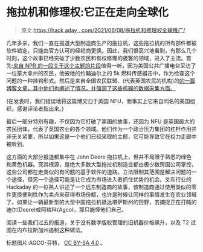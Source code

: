 # 拖拉机和修理权:它正在走向全球化

> 原文:[https://hack aday . com/2021/06/08/拖拉机和修理权全球推广/](https://hackaday.com/2021/06/08/tractors-and-the-right-to-repair-its-going-global/)

几年多来，我们一直在报道大型制造商生产的拖拉机，这些拖拉机的所有部件都被软件锁定，只能由官方认可的经销商更换。因此，我们很高兴地看到，有那么几个时刻，这个故事已经突破了少数农民和有权修理的极客的领域，进入了主流。首先:[来自 NPR 的一段关于这个主题的片段](https://www.npr.org/2021/05/26/1000400896/standoff-between-farmers-and-tractor-makers-intensifies-over-repair-issues?s=09&t=1622040000194)值得一听，因为美国公共广播电台采访了一位蒙大拿州的农民，他被他的约翰迪尔上的 5k 燃料传感器击中，作为检查这个问题的一种挂钩形式。然后是来自全国农民联盟、(代表英国农民的机构)的[的一篇博客文章，其中他们也阐述了情况，并强调了这些机器的数据采集方面。](https://nfu.org/2021/05/24/farmers-deserve-the-right-to-repair-their-tractors/)

(在发表时，我们错误地将这篇博文归于英国 NFU，而事实上它来自同名的美国组织。感谢评论者指出来。)

最后一部分特别有趣，不仅因为它打破了美国的故事，还因为 NFU 是英国最大的农民团体，代表了英国农业的各个领域。他们作为一个政治压力集团的杠杆作用并非无关紧要，所以如果这是一个他们已经采取的主题，它可能导致它在权力走廊中被听到。

这方面的大部分报道都集中在 John Deere 拖拉机上，但并不局限于熟悉的绿色和黄色机器。究其根源，是绝大多数大型拖拉机制造业都由极少数跨国公司掌控，这些公司都在走类似的有问题的基于软件的道路。立法限制其范围是解决问题的一个途径，但另一个途径可能是让它成为市场进入者抓住优势的机会。叉车行业的 Hackaday 的一位熟人讲述了一个远东制造商的故事，该制造商通过使用类似的零件更换便利性作为卖点来获得市场份额，也许是时候让同样的事情发生在农业领域了。如果让一辆最新型的大型中国拖拉机抵达堪萨斯州的田野，去捕捉正在打盹的迪尔(Deere)或阿格科(Agco)，那只能怪他们自己。

阅读一些我们过去的报道，关于没有数字版权管理的旧机器价格飙升，以及 T2 试图在内布拉斯加州遏制这种做法。

标题图片:AGCO-芬特， [CC BY-SA 4.0](https://commons.wikimedia.org/wiki/File:Fendt_700_Vario.jpg) 。